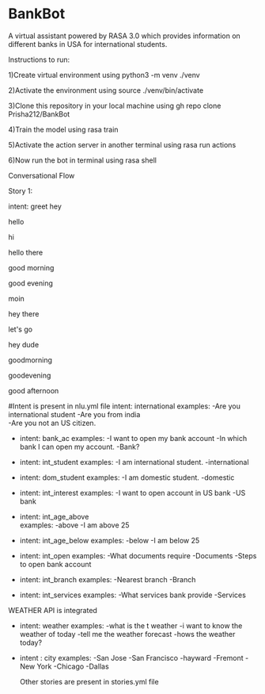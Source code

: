 # BankBot
A virtual assistant powered by RASA 3.0 which provides information on different banks in USA for international students.

Instructions to run:

1)Create virtual environment using python3 -m venv ./venv

2)Activate the environment using source ./venv/bin/activate

3)Clone this repository in your local machine using gh repo clone Prisha212/BankBot

4)Train the model using rasa train

5)Activate the action server in another terminal using rasa run actions

6)Now run the bot in terminal using rasa shell



Conversational Flow

Story 1:

intent: greet
hey

hello

hi

hello there

good morning

good evening

moin

hey there

let's go

hey dude

goodmorning

goodevening

good afternoon

#Intent is present in nlu.yml file
 intent: international
  examples:
    -Are you international student
    -Are you from india  
    -Are you not an US citizen.
    
       
- intent: bank_ac
  examples: 
    -I want to open my bank account
    -In which bank I can open my account.
    -Bank?
     
     

- intent: int_student
  examples:
   -I am international student.
   -international

- intent: dom_student
  examples:
   -I am domestic student.
   -domestic   




- intent: int_interest
  examples: 
   -I want to open account in US bank
   -US bank    



     
- intent: int_age_above  
  examples: 
   -above
   -I am above 25

- intent: int_age_below
  examples:
    -below
    -I am below 25

- intent: int_open
  examples:
    -What documents require
    -Documents
    -Steps to open bank account

- intent: int_branch
  examples:
   -Nearest branch
   -Branch

   

- intent: int_services
  examples:
   -What services bank provide
   -Services


WEATHER API is integrated

- intent: weather
  examples:
    -what is the t weather
    -i want to know the weather of today
    -tell me the weather forecast
    -hows the weather today?

- intent : city
  examples:
    -San Jose
    -San Francisco
    -hayward
    -Fremont
    -New York
    -Chicago
    -Dallas
    
    
    
    Other stories are present in stories.yml file





